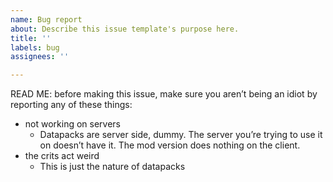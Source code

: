 ```yaml
---
name: Bug report
about: Describe this issue template's purpose here.
title: ''
labels: bug
assignees: ''

---
```


READ ME: before making this issue, make sure you aren’t being an idiot by reporting any of these things:
- not working on servers
  - Datapacks are server side, dummy. The server you’re trying to use it on doesn’t have it. The mod version does nothing on the client.
- the crits act weird
  - This is just the nature of datapacks
